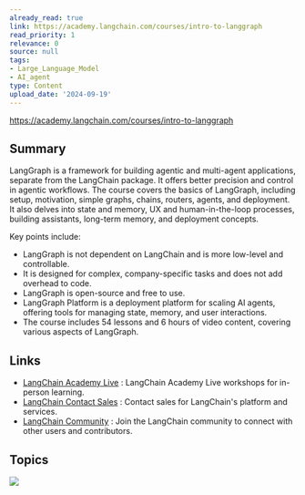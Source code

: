 ```yaml
---
already_read: true
link: https://academy.langchain.com/courses/intro-to-langgraph
read_priority: 1
relevance: 0
source: null
tags:
- Large_Language_Model
- AI_agent
type: Content
upload_date: '2024-09-19'
---
```


https://academy.langchain.com/courses/intro-to-langgraph
## Summary

LangGraph is a framework for building agentic and multi-agent applications, separate from the LangChain package. It offers better precision and control in agentic workflows. The course covers the basics of LangGraph, including setup, motivation, simple graphs, chains, routers, agents, and deployment. It also delves into state and memory, UX and human-in-the-loop processes, building assistants, long-term memory, and deployment concepts.

Key points include:
- LangGraph is not dependent on LangChain and is more low-level and controllable.
- It is designed for complex, company-specific tasks and does not add overhead to code.
- LangGraph is open-source and free to use.
- LangGraph Platform is a deployment platform for scaling AI agents, offering tools for managing state, memory, and user interactions.
- The course includes 54 lessons and 6 hours of video content, covering various aspects of LangGraph.
## Links

- [LangChain Academy Live](https://www.langchain.com/langchain-academy-live#future-workshops) : LangChain Academy Live workshops for in-person learning.
- [LangChain Contact Sales](https://www.langchain.com/contact-sales) : Contact sales for LangChain's platform and services.
- [LangChain Community](https://www.langchain.com/join-community) : Join the LangChain community to connect with other users and contributors.

## Topics

![](topics/Concept/LangGraph)